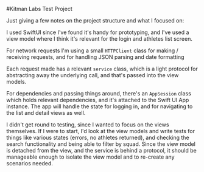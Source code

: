 #Kitman Labs Test Project

Just giving a few notes on the project structure and what I focused on:

I used SwiftUI since I've found it's handy for prototyping, and I've used a view model where I think it's relevant for the login and athletes list screen.

For network requests I'm using a small `HTTPClient` class for making / receiving requests, and for handling JSON parsing and date formatting

Each request made has a relevant `service` class, which is a light protocol for abstracting away the underlying call, and that's passed into the view models.

For dependencies and passing things around, there's an `AppSession` class which holds relevant dependencies, and it's attached to the Swift UI App instance. The app will handle the state for logging in, and for navigating to the list and detail views as well.

I didn't get round to testing, since I wanted to focus on the views themselves. If I were to start, I'd look at the view models and write tests for things like various states (errors, no athletes returned), and checking the search functionality and being able to filter by squad. Since the view model is detached from the view, and the service is behind a protocol, it should be manageable enough to isolate the view model and to re-create any scenarios needed.
